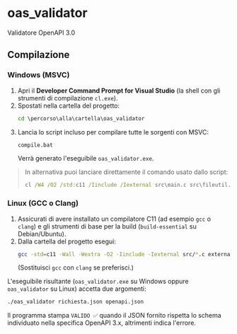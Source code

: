 # oas_validator

Validatore OpenAPI 3.0

## Compilazione

### Windows (MSVC)
1. Apri il **Developer Command Prompt for Visual Studio** (la shell con gli strumenti di compilazione `cl.exe`).
2. Spostati nella cartella del progetto:
   ```cmd
   cd \percorso\alla\cartella\oas_validator
   ```
3. Lancia lo script incluso per compilare tutte le sorgenti con MSVC:
   ```cmd
   compile.bat
   ```
   Verrà generato l'eseguibile `oas_validator.exe`.

> In alternativa puoi lanciare direttamente il comando usato dallo script:
> ```cmd
> cl /W4 /O2 /std:c11 /Iinclude /Iexternal src\main.c src\fileutil.c src\oas_extract.c src\jsonschema.c external\cJSON.c /Fe:oas_validator.exe
> ```

### Linux (GCC o Clang)
1. Assicurati di avere installato un compilatore C11 (ad esempio `gcc` o `clang`) e gli strumenti di base per la build (`build-essential` su Debian/Ubuntu).
2. Dalla cartella del progetto esegui:
   ```bash
   gcc -std=c11 -Wall -Wextra -O2 -Iinclude -Iexternal src/*.c external/cJSON.c -o oas_validator
   ```
   (Sostituisci `gcc` con `clang` se preferisci.)

L'eseguibile risultante (`oas_validator.exe` su Windows oppure `oas_validator` su Linux) accetta due argomenti:

```bash
./oas_validator richiesta.json openapi.json
```

Il programma stampa `VALIDO ✅` quando il JSON fornito rispetta lo schema individuato nella specifica OpenAPI 3.x, altrimenti indica l'errore.
